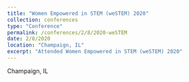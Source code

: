 ```yaml
---
title: "Women Empowered in STEM (weSTEM) 2020"
collection: conferences
type: "Conference"
permalink: /conferences/2/8/2020-weSTEM
date: 2/8/2020
location: "Champaign, IL"
excerpt: "Attended Women Empowered in STEM (weSTEM) 2020"
---
```


Champaign, IL  
